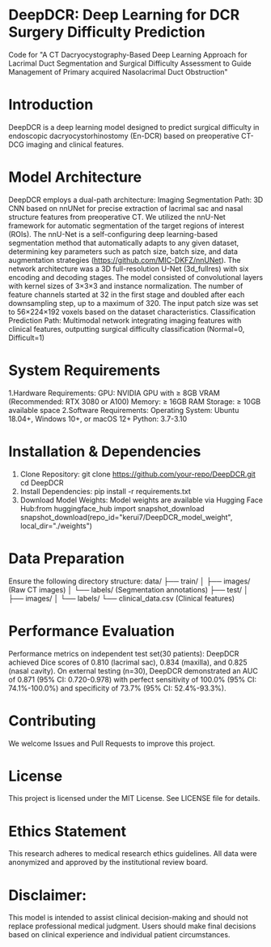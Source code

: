 # DeepDCR: Deep Learning for DCR Surgery Difficulty Prediction
Code for "A CT Dacryocystography-Based Deep Learning Approach for Lacrimal Duct Segmentation and Surgical Difficulty Assessment to Guide Management of Primary acquired Nasolacrimal Duct Obstruction"

# Introduction
DeepDCR is a deep learning model designed to predict surgical difficulty in endoscopic dacryocystorhinostomy (En-DCR) based on preoperative CT-DCG imaging and clinical features.

# Model Architecture
DeepDCR employs a dual-path architecture:
Imaging Segmentation Path: 3D CNN based on nnUNet for precise extraction of lacrimal sac and nasal structure features from preoperative CT. We utilized the nnU-Net framework for automatic segmentation of the target regions of interest (ROIs). The nnU-Net is a self-configuring deep learning-based segmentation method that automatically adapts to any given dataset, determining key parameters such as patch size, batch size, and data augmentation strategies (https://github.com/MIC-DKFZ/nnUNet). The network architecture was a 3D full-resolution U-Net (3d_fullres) with six encoding and decoding stages. The model consisted of convolutional layers with kernel sizes of 3×3×3 and instance normalization. The number of feature channels started at 32 in the first stage and doubled after each downsampling step, up to a maximum of 320. The input patch size was set to 56×224×192 voxels based on the dataset characteristics.
Classification Prediction Path: Multimodal network integrating imaging features with clinical features, outputting surgical difficulty classification (Normal=0, Difficult=1)

# System Requirements
1.Hardware Requirements:
GPU: NVIDIA GPU with ≥ 8GB VRAM (Recommended: RTX 3080 or A100)
Memory: ≥ 16GB RAM
Storage: ≥ 10GB available space
2.Software Requirements:
Operating System: Ubuntu 18.04+, Windows 10+, or macOS 12+
Python: 3.7-3.10

# Installation & Dependencies
1. Clone Repository:
   git clone https://github.com/your-repo/DeepDCR.git
   cd DeepDCR
2. Install Dependencies:
   pip install -r requirements.txt
3. Download Model Weights:
   Model weights are available via Hugging Face Hub:from huggingface_hub import snapshot_download
                                                    snapshot_download(repo_id="kerui7/DeepDCR_model_weight", local_dir="./weights")
# Data Preparation
Ensure the following directory structure:
data/
├── train/
│   ├── images/ (Raw CT images)
│   └── labels/ (Segmentation annotations)
├── test/
│   ├── images/
│   └── labels/
└── clinical_data.csv (Clinical features)

# Performance Evaluation
Performance metrics on independent test set(30 patients):
DeepDCR achieved Dice scores of 0.810 (lacrimal sac), 0.834 (maxilla), and 0.825 (nasal cavity). On external testing (n=30), DeepDCR demonstrated an AUC of 0.871 (95% CI: 0.720-0.978) with perfect sensitivity of 100.0% (95% CI: 74.1%-100.0%) and specificity of 73.7% (95% CI: 52.4%-93.3%). 

# Contributing
We welcome Issues and Pull Requests to improve this project.

#  License
This project is licensed under the MIT License. See LICENSE file for details.

# Ethics Statement
This research adheres to medical research ethics guidelines. All data were anonymized and approved by the institutional review board.

# Disclaimer: 
This model is intended to assist clinical decision-making and should not replace professional medical judgment. Users should make final decisions based on clinical experience and individual patient circumstances.
